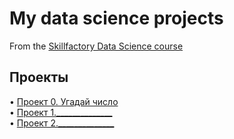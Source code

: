 # My data science projects
From the [Skillfactory Data Science course](https://skillfactory.ru/data-scientist)

<h2>Проекты</h2>

• [Проект 0. Угадай число](https://github.com/ElenaEckert/first-project)<br>
• [Проект 1.______________]()<br>
• [Проект 2.______________]()<br>

